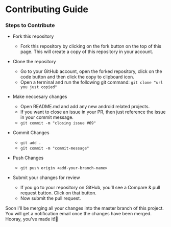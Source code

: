 # Contributing Guide

### Steps to Contribute

- Fork this repository
    - Fork this repository by clicking on the fork button on the top of this page. This will create a copy of this repository in your account.
    
    
- Clone the repository
    - Go to your GitHub account, open the forked repository, click on the code button and then click the copy to clipboard icon.
    - Open a terminal and run the following git command: ``` git clone "url you just copied" ```


- Make neccesary changes
    - Open README.md and add any new android related projects.
    - If you want to close an issue in your PR, then just reference the issue in your commit message.
    - ``` git commit -m "closing issue #69" ```


- Commit Changes 
    - ``` git add . ```
    - ``` git commit -m "commit-message" ```


- Push Changes
    - ``` git push origin <add-your-branch-name> ```
    
- Submit your changes for review
    - If you go to your repository on GitHub, you'll see a Compare & pull request button. Click on that button.
    - Now submit the pull request.
    

Soon I'll be merging all your changes into the master branch of this project. You will get a notification email once the changes have been merged.
Hooray, you've made it!:confetti_ball:
    
